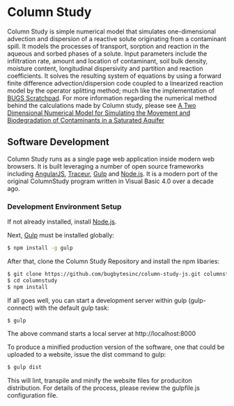 # Column Study

Column Study is simple numerical model that simulates one-dimensional advection and dispersion of a reactive solute originating from a contaminant spill. It models the processes of transport, sorption and reaction in the aqueous and sorbed phases of a solute. Input parameters include the infiltration rate, amount and location of contaminant, soil bulk density, moisture content, longitudinal dispersivity and partition and reaction coefficients. It solves the resulting system of equations by using a forward finite difference advection/dispersion code coupled to a linearized reaction model by the operator
splitting method; much like the implementation of [BUGS Scratchpad](http://bugbytes.com/scratchpad/default.aspx). For more information regarding the numerical method behind the calculations made by Column study, please see [A Two Dimensional Numerical Model for Simulating the Movement and Biodegradation of Contaminants in a Saturated Aquifer](http://bugbytes.com/jasonf/msthesis/index.html)

## Software Development
Column Study runs as a single page web application inside modern web browsers. It is built leveraging a number of open source frameworks including [AngularJS](https://angularjs.org/), [Traceur](https://github.com/google/traceur-compiler), [Gulp](http://gulpjs.com/) and [Node.js](https://nodejs.org/).  It is a modern port of the original ColumnStudy program written in Visual Basic 4.0 over a decade ago.

### Development Environment Setup

If not already installed, install [Node.js](https://nodejs.org/).

Next, [Gulp](http://gulpjs.com/) must be installed globally:

```sh
$ npm install -g gulp
```

After that, clone the Column Study Repository and install the npm libaries:

```sh
$ git clone https://github.com/bugbytesinc/column-study-js.git columnstudy
$ cd columnstudy
$ npm install
```

If all goes well, you can start a development server within gulp (gulp-connect) with the default gulp task:

```sh
$ gulp
```

The above command starts a local server at http://localhost:8000

To produce a minified production version of the software, one that could be uploaded to a website, issue the dist command to gulp:


```sh
$ gulp dist
```

This will lint, transpile and minify the website files for produciton distribution.  For details of the process, please review the gulpfile.js configuration file.
